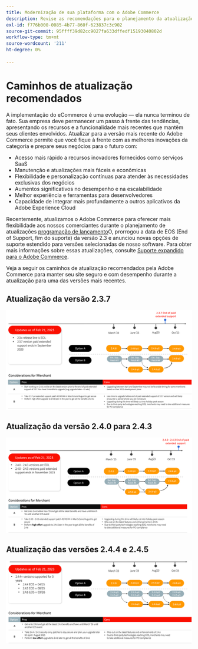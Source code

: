 ```yaml
---
title: Modernização de sua plataforma com o Adobe Commerce
description: Revise as recomendações para o planejamento da atualização do Adobe Commerce.
exl-id: f776b000-0085-4b77-860f-623837c3c902
source-git-commit: 95ffff39d82cc9027fa633dffedf15193040802d
workflow-type: tm+mt
source-wordcount: '211'
ht-degree: 0%

---
```


# Caminhos de atualização recomendados

A implementação do eCommerce é uma evolução — ela nunca terminou de fato. Sua empresa deve permanecer um passo à frente das tendências, apresentando os recursos e a funcionalidade mais recentes que mantêm seus clientes envolvidos. Atualizar para a versão mais recente do Adobe Commerce permite que você fique à frente com as melhores inovações da categoria e prepare seus negócios para o futuro com:

- Acesso mais rápido a recursos inovadores fornecidos como serviços SaaS
- Manutenção e atualizações mais fáceis e econômicas
- Flexibilidade e personalização contínuas para atender às necessidades exclusivas dos negócios
- Aumentos significativos no desempenho e na escalabilidade
- Melhor experiência e ferramentas para desenvolvedores
- Capacidade de integrar mais profundamente a outros aplicativos da Adobe Experience Cloud

Recentemente, atualizamos o Adobe Commerce para oferecer mais flexibilidade aos nossos comerciantes durante o planejamento de atualizações [programação de lançamento](../../release/schedule.md)O, prorrogou a data de EOS (End of Support, fim do suporte) da versão 2.3 e anunciou novas opções de suporte estendido para versões selecionadas de nosso software. Para obter mais informações sobre essas atualizações, consulte [Suporte expandido para o Adobe Commerce](https://business.adobe.com/blog/the-latest/adobe-announces-expanded-support).

Veja a seguir os caminhos de atualização recomendados pela Adobe Commerce para manter seu site seguro e com desempenho durante a atualização para uma das versões mais recentes.

## Atualização da versão 2.3.7

![Caminho de atualização da versão 2.3.7](../../assets/upgrade-guide/2.3.7.png)

## Atualização da versão 2.4.0 para 2.4.3

![Caminho de atualização de 2.4.0 para 2.4.3](../../assets/upgrade-guide/2.4.0-2.4.3.png)

## Atualização das versões 2.4.4 e 2.4.5

![Caminho de atualização das versões 2.4.4 e 2.4.5](../../assets/upgrade-guide/2.4.4-and-2.4.5.png)
